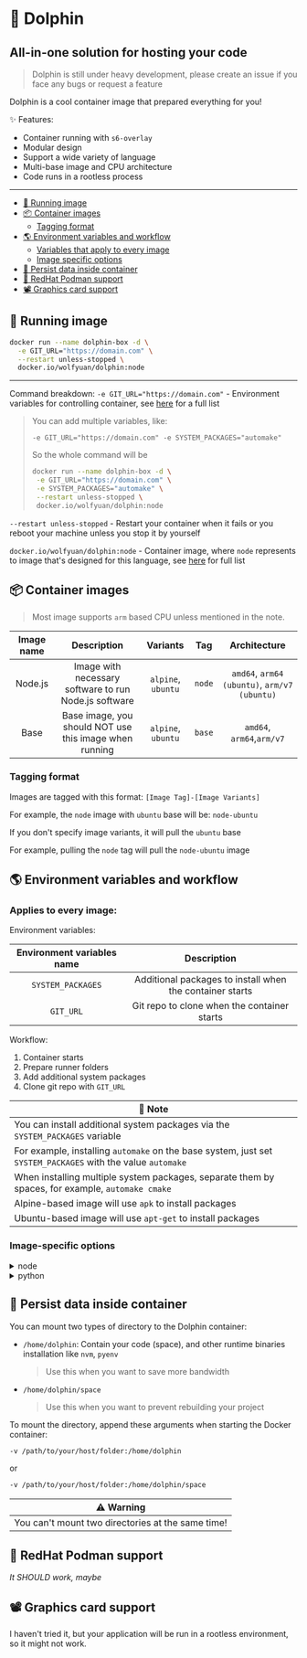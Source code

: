 # 🐬 Dolphin
## All-in-one solution for hosting your code

> Dolphin is still under heavy development, please create an issue if you face any bugs or request a feature

Dolphin is a cool container image that prepared everything for you!

✨ Features:
- Container running with `s6-overlay`
- Modular design
- Support a wide variety of language
- Multi-base image and CPU architecture
- Code runs in a rootless process

---

- [🏃 Running image](#🏃-running-image)
- [📦️ Container images](#📦️-container-images)
  - [Tagging format](#tagging-format)
- [🌎️ Environment variables and workflow](#🌎️-environment-variables-and-workflow)
  - [Variables that apply to every image](#applies-to-every-image)
  - [Image specific options](#image-specific-options)
- [💾 Persist data inside container](#💾-persist-data-inside-container)
- [🎩 RedHat Podman support](#🎩-redhat-podman-support)
- [📽️ Graphics card support](#📽️-graphics-card-support)

## 🏃 Running image

```bash
docker run --name dolphin-box -d \
  -e GIT_URL="https://domain.com" \
  --restart unless-stopped \
  docker.io/wolfyuan/dolphin:node
```
---

Command breakdown:
`-e GIT_URL="https://domain.com"` - Environment variables for controlling container, see [here](#🌎️-environment-variables-and-workflow) for a full list

> You can add multiple variables, like:
>
> `-e GIT_URL="https://domain.com" -e SYSTEM_PACKAGES="automake"`
>
> So the whole command will be
>  ```bash
> docker run --name dolphin-box -d \
>   -e GIT_URL="https://domain.com" \
>   -e SYSTEM_PACKAGES="automake" \
>   --restart unless-stopped \
>   docker.io/wolfyuan/dolphin:node
> ```

`--restart unless-stopped` - Restart your container when it fails or you reboot your machine unless you stop it by yourself

`docker.io/wolfyuan/dolphin:node` - Container image, where `node` represents to image that's designed for this language, see [here](#📦️-container-images) for full list

## 📦️ Container images

> Most image supports `arm` based CPU unless mentioned in the note.

| Image name |                       Description                      |      Variants      |   Tag  |                 Architecture                 |
| :--------: | :----------------------------------------------------: | :----------------: | :----: | :------------------------------------------: |
|   Node.js  |  Image with necessary software to run Node.js software | `alpine`, `ubuntu` | `node` | `amd64`, `arm64 (ubuntu)`, `arm/v7 (ubuntu)` |
|    Base    | Base image, you should NOT use this image when running | `alpine`, `ubuntu` | `base` |           `amd64`, `arm64`,`arm/v7`          |

### Tagging format

Images are tagged with this format: `[Image Tag]-[Image Variants]`

For example, the `node` image with `ubuntu` base will be: `node-ubuntu`

If you don't specify image variants, it will pull the `ubuntu` base

For example, pulling the `node` tag will pull the `node-ubuntu` image

## 🌎️ Environment variables and workflow

### Applies to every image:

Environment variables:


| Environment variables name |                        Description                       |
| :------------------------: | :------------------------------------------------------: |
|      `SYSTEM_PACKAGES`     | Additional packages to install when the container starts |
|          `GIT_URL`         |        Git repo to clone when the container starts       |

Workflow:

1. Container starts
2. Prepare runner folders
3. Add additional system packages
4. Clone git repo with `GIT_URL`

| 📝 Note                                                                                                     |
| ----------------------------------------------------------------------------------------------------------- |
| You can install additional system packages via the `SYSTEM_PACKAGES` variable                               |
| For example, installing `automake` on the base system, just set `SYSTEM_PACKAGES` with the value `automake` |
| When installing multiple system packages, separate them by spaces, for example, `automake cmake`            |
| Alpine-based image will use `apk` to install packages                                                       |
| Ubuntu-based image will use `apt-get` to install packages                                                   |

### Image-specific options

<details>
<summary>node</summary>

Environment variables:

| Environment variables name |                        Description                        |
|:--------------------------:|:---------------------------------------------------------:|
|       `NODE_VERSION`       |       Node.js version to install, overrides `.nvmrc`      |
|     `NODE_START_SCRIPT`    | Script to run when container finished running init script |

Workflow:

1. Container start
2. [Base image initialize](#applies-to-every-image)
3. Install Node.js via `NODE_VERSION` or `.nvmrc` in your project
4. Install npm packages via the detected package manager
5. Run build script via detected package manager if presents
6. Start the Node.js process via `NODE_START_SCRIPT` or script in `package.json` via the detected package manager

| 📝 Note                                           |
| ------------------------------------------------- |
| Supported package managers: `pnpm`, `yarn`, `npm` |

| 📝 Note                                  |
|------------------------------------------|
| In package manager: `pnpm > yarn > npm`  |
| In node version: `NODE_VERSION > .nvmrc` |

</details>

<details>
<summary>python</summary>

Environment variables:

| Environment variables name |                        Description                        |
| :------------------------: | :-------------------------------------------------------: |
|      `PYTHON_VERSION`      |   Python version to install, overrides `.python-version`  |
|    `PYTHON_BUILD_SCRIPT`   |       Script to run after installing Python packages      |
|    `PYTHON_START_SCRIPT`   | Script to run when container finished running init script |
|     `PYTHON_START_FILE`    | Script to run when container finished running init script |

Workflow:

1. Container start
2. [Base image initialize](#applies-to-every-image)
3. Install Python via `PYTHON_VERSION` or `.python-version` in your project
4. Install python packages via `pip`
5. Start the Python process via `PYTHON_START_SCRIPT` and the script in `PYTHON_START_FILE` with command `python3`

| ⚠️ Warning                                                                                                                                                                          |
| ---------------------------------------------------------------------------------------------------------------------------------------------------------------------------------- |
| Due to how `pyenv` switch Python version, it's recommended to presist your container storage, see [Presist data inside container](#💾-persist-data-inside-container) for more info |

| 📝 Note                                                                                                                                                                 |
| ----------------------------------------------------------------------------------------------------------------------------------------------------------------------- |
| When `PYTHON_START_SCRIPT` and `PYTHON_START_FILE` both exists, it will run `PYTHON_START_SCRIPT` first, and run `PYTHON_START_FILE` after previous script has finished |

| 📝 Note                                               |
| ----------------------------------------------------- |
| In Python version: `PYTHON_VERSION > .python-version` |


</details>

## 💾 Persist data inside container

You can mount two types of directory to the Dolphin container:
- `/home/dolphin`: Contain your code (space), and other runtime binaries installation like `nvm`, `pyenv`
  > Use this when you want to save more bandwidth
- `/home/dolphin/space`
  > Use this when you want to prevent rebuilding your project

To mount the directory, append these arguments when starting the Docker container:

```bash
-v /path/to/your/host/folder:/home/dolphin
```
or
```bash
-v /path/to/your/host/folder:/home/dolphin/space
```

| ⚠️ Warning                                         |
| ------------------------------------------------- |
| You can't mount two directories at the same time! |

## 🎩 RedHat Podman support

*It SHOULD work, maybe*

## 📽️ Graphics card support

I haven't tried it, but your application will be run in a rootless environment, so it might not work.
